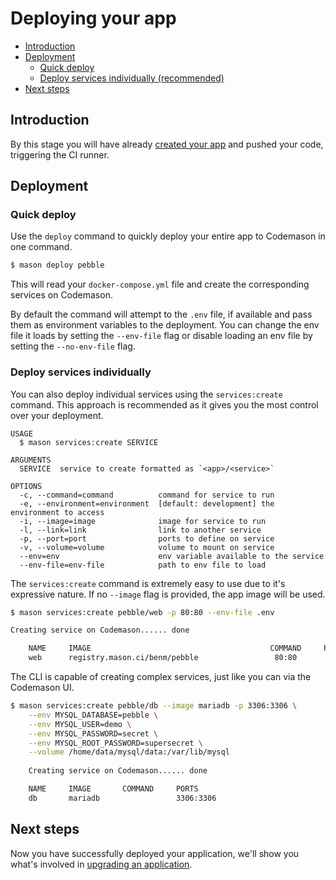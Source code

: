# Deploying your app

- [Introduction](#introduction)
- [Deployment](#deployment)
  - [Quick deploy](#quick-deploy)
  - [Deploy services individually (recommended)](#deploy-individually)
- [Next steps](#next-steps)

<a name="introduction"></a>
## Introduction
By this stage you will have already [created your app](/docs/{{version}}/creating-apps) and pushed your code, triggering the CI runner.


<a name="deployment"></a>
## Deployment 
<a name="quick-deploy"></a>
### Quick deploy
Use the `deploy` command to quickly deploy your entire app to Codemason in one command. 
```bash
$ mason deploy pebble
```

This will read your `docker-compose.yml` file and create the corresponding services on Codemason.

By default the command will attempt to the `.env` file, if available and pass them as environment variables to the deployment. You can change the env file it loads by setting the `--env-file` flag or disable loading an env file by setting the `--no-env-file` flag.

<a name="deploy-individually"></a>
### Deploy services individually 
You can also deploy individual services using the `services:create` command. This approach is recommended as it gives you the most control over your deployment.

```text
USAGE
  $ mason services:create SERVICE

ARGUMENTS
  SERVICE  service to create formatted as `<app>/<service>`

OPTIONS
  -c, --command=command          command for service to run
  -e, --environment=environment  [default: development] the environment to access
  -i, --image=image              image for service to run
  -l, --link=link                link to another service
  -p, --port=port                ports to define on service
  -v, --volume=volume            volume to mount on service
  --env=env                      env variable available to the service
  --env-file=env-file            path to env file to load

```
The `services:create` command is extremely easy to use due to it's expressive nature. If no `--image` flag is provided, the app image will be used.

```bash
$ mason services:create pebble/web -p 80:80 --env-file .env

Creating service on Codemason...... done

    NAME     IMAGE                                        COMMAND     PORTS
    web      registry.mason.ci/benm/pebble                 80:80
```

The CLI is capable of creating complex services, just like you can via the Codemason UI.
```bash
$ mason services:create pebble/db --image mariadb -p 3306:3306 \
	--env MYSQL_DATABASE=pebble \
	--env MYSQL_USER=demo \
	--env MYSQL_PASSWORD=secret \
	--env MYSQL_ROOT_PASSWORD=supersecret \
	--volume /home/data/mysql/data:/var/lib/mysql
	
	Creating service on Codemason...... done

    NAME     IMAGE       COMMAND     PORTS
    db       mariadb                 3306:3306
```

<a name="next-steps"></a>
## Next steps
Now you have successfully deployed your application, we'll show you what's involved in [upgrading an application](/docs/{{version}}/upgrading). 
